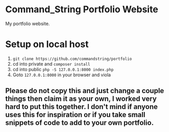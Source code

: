 # Command_String Portfolio Website

My portfolio website.
# Setup on local host

1. `git clone https://github.com/commandstring/portfolio`
2. cd into private and `composer install`
3. cd into public `php -S 127.0.0.1:8000 index.php`
4. Goto `127.0.0.1:8000` in your browser and viola

## Please do not copy this and just change a couple things then claim it as your own, I worked very hard to put this together. I don't mind if anyone uses this for inspiration or if you take small snippets of code to add to your own portfolio. ##